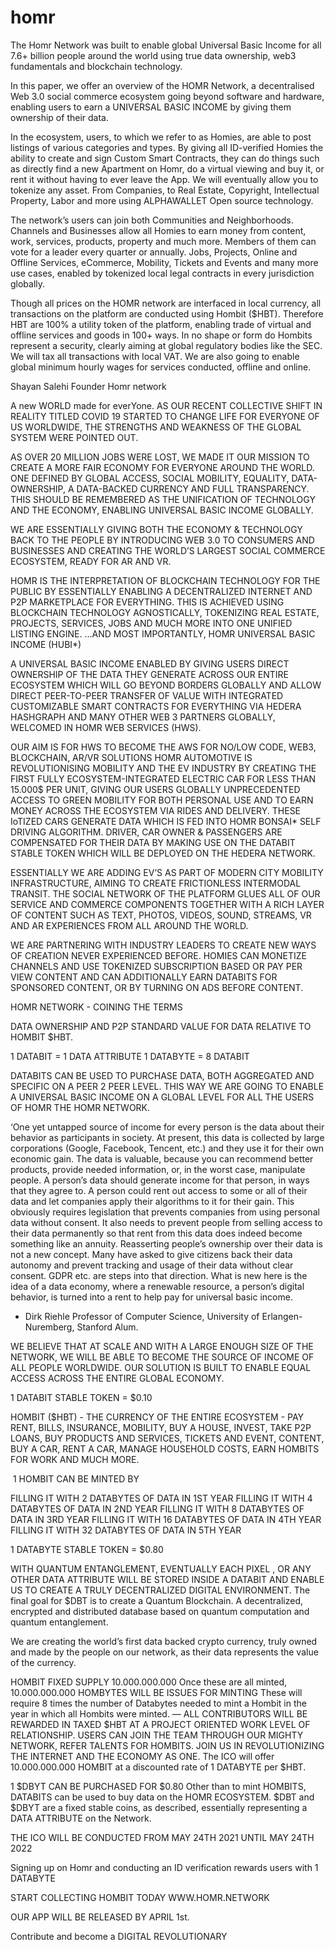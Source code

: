 # homr
The Homr Network was built to enable global Universal Basic Income for all 7.6+ billion people around the world using true data ownership, web3 fundamentals and blockchain technology.

In this paper, we offer an overview of the HOMR Network, a decentralised Web 3.0 social commerce ecosystem going beyond software and hardware, enabling users to earn a UNIVERSAL BASIC INCOME by giving them ownership of their data.


In the ecosystem, users, to which we refer to as Homies, are able to post listings of various categories and types. 
By giving all ID-verified Homies the ability to create and sign Custom Smart Contracts, they can do things such as directly find a new Apartment on Homr, do a virtual viewing and buy it, or rent it without having to ever leave the App.
We will eventually allow you to tokenize any asset. From Companies, to Real Estate, Copyright, Intellectual Property, Labor and more using ALPHAWALLET Open source technology.



The network’s users can join both Communities and Neighborhoods.
Channels and Businesses allow all Homies to earn money from content, work, services, products, property and much more.
Members of them can vote for a leader every quarter or annually. 
 Jobs, Projects, Online and Offline Services, eCommerce, Mobility, Tickets and Events and many more use cases, enabled by tokenized local legal contracts in every jurisdiction globally. 
 
 
Though all prices on the HOMR network are interfaced in local currency, all transactions on the platform are conducted using Hombit ($HBT). 
Therefore HBT are 100% a utility token of the platform, enabling trade of virtual and offline services and goods in 100+ ways.
In no shape or form do Hombits represent a security, clearly aiming at global regulatory bodies like the SEC. We will tax all transactions with local VAT.
We are also going to enable global minimum hourly wages for services conducted, offline and online.

Shayan Salehi
Founder Homr network

A new WORLD made for everYone.
AS OUR RECENT COLLECTIVE SHIFT IN REALITY TITLED COVID 19 STARTED TO CHANGE LIFE FOR EVERYONE OF US WORLDWIDE, THE STRENGTHS AND WEAKNESS OF THE GLOBAL SYSTEM WERE POINTED OUT.


AS OVER 20 MILLION JOBS WERE LOST, WE MADE IT OUR MISSION TO CREATE A MORE FAIR ECONOMY FOR EVERYONE AROUND THE WORLD. 
ONE DEFINED BY GLOBAL ACCESS, SOCIAL MOBILITY, EQUALITY, DATA-OWNERSHIP, A DATA-BACKED CURRENCY AND FULL TRANSPARENCY. 
THIS SHOULD BE REMEMBERED AS THE UNIFICATION OF TECHNOLOGY AND THE ECONOMY, ENABLING UNIVERSAL BASIC INCOME GLOBALLY.


WE ARE ESSENTIALLY GIVING BOTH THE ECONOMY & TECHNOLOGY BACK TO THE PEOPLE BY INTRODUCING WEB 3.0 TO CONSUMERS AND BUSINESSES AND CREATING THE WORLD’S LARGEST SOCIAL COMMERCE ECOSYSTEM, READY FOR AR AND VR.  


HOMR IS THE INTERPRETATION OF BLOCKCHAIN TECHNOLOGY FOR THE PUBLIC BY ESSENTIALLY ENABLING A DECENTRALIZED INTERNET AND P2P MARKETPLACE FOR EVERYTHING. 
THIS IS ACHIEVED USING BLOCKCHAIN TECHNOLOGY AGNOSTICALLY, TOKENIZING REAL ESTATE, PROJECTS, SERVICES, JOBS AND MUCH MORE INTO ONE UNIFIED LISTING ENGINE.
…AND MOST IMPORTANTLY, HOMR UNIVERSAL BASIC INCOME (HUBI*)


A UNIVERSAL BASIC INCOME ENABLED BY GIVING USERS DIRECT OWNERSHIP OF THE DATA THEY GENERATE ACROSS OUR ENTIRE ECOSYSTEM WHICH WILL GO BEYOND BORDERS GLOBALLY AND ALLOW DIRECT PEER-TO-PEER TRANSFER OF VALUE WITH INTEGRATED CUSTOMIZABLE SMART CONTRACTS FOR EVERYTHING VIA HEDERA HASHGRAPH AND MANY OTHER WEB 3 PARTNERS GLOBALLY, WELCOMED IN HOMR WEB SERVICES (HWS). 


OUR AIM IS FOR HWS TO BECOME THE AWS FOR NO/LOW CODE, WEB3, BLOCKCHAIN, AR/VR SOLUTIONS
HOMR AUTOMOTIVE IS REVOLUTIONISING MOBILITY AND THE EV INDUSTRY BY CREATING THE FIRST FULLY ECOSYSTEM-INTEGRATED ELECTRIC CAR FOR LESS THAN 15.000$ PER UNIT, GIVING OUR USERS GLOBALLY UNPRECEDENTED ACCESS TO GREEN MOBILITY FOR BOTH PERSONAL USE AND TO EARN MONEY ACROSS THE ECOSYSTEM VIA RIDES AND DELIVERY.
THESE IoTIZED CARS GENERATE DATA WHICH IS FED INTO HOMR BONSAI* SELF DRIVING ALGORITHM. DRIVER, CAR OWNER & PASSENGERS ARE COMPENSATED FOR THEIR DATA BY MAKING USE ON THE DATABIT STABLE TOKEN WHICH WILL BE DEPLOYED ON THE HEDERA NETWORK.


ESSENTIALLY WE ARE ADDING EV’S AS PART OF MODERN CITY MOBILITY INFRASTRUCTURE, AIMING TO CREATE FRICTIONLESS INTERMODAL TRANSIT.
THE SOCIAL NETWORK OF THE PLATFORM GLUES ALL OF OUR SERVICE AND COMMERCE COMPONENTS TOGETHER WITH A RICH LAYER OF CONTENT SUCH AS TEXT, PHOTOS, VIDEOS, SOUND, STREAMS, VR AND AR EXPERIENCES FROM ALL AROUND THE WORLD. 


WE ARE PARTNERING WITH INDUSTRY LEADERS TO CREATE NEW WAYS OF CREATION NEVER EXPERIENCED BEFORE.
HOMIES CAN MONETIZE CHANNELS AND USE TOKENIZED SUBSCRIPTION BASED OR PAY PER VIEW CONTENT AND CAN ADDITIONALLY EARN DATABITS FOR SPONSORED CONTENT, OR BY TURNING ON ADS BEFORE CONTENT.


HOMR NETWORK - COINING THE TERMS

DATA OWNERSHIP AND P2P STANDARD VALUE FOR DATA RELATIVE TO HOMBIT $HBT.

1 DATABIT = 1 DATA ATTRIBUTE 
1 DATABYTE  =  8 DATABIT 

DATABITS CAN BE USED TO PURCHASE DATA, BOTH AGGREGATED AND SPECIFIC ON A PEER 2 PEER LEVEL. THIS WAY WE ARE GOING TO ENABLE A UNIVERSAL BASIC INCOME ON A GLOBAL LEVEL FOR ALL THE USERS OF HOMR THE HOMR NETWORK.


‘One yet untapped source of income for every person is the data about their behavior as participants in society. At present, this data is collected by large corporations (Google, Facebook, Tencent, etc.) and they use it for their own economic gain. The data is valuable, because you can recommend better products, provide needed information, or, in the worst case, manipulate people.
A person’s data should generate income for that person, in ways that they agree to. A person could rent out access to some or all of their data and let companies apply their algorithms to it for their gain. This obviously requires legislation that prevents companies from using personal data without consent. It also needs to prevent people from selling access to their data permanently so that rent from this data does indeed become something like an annuity.
Reasserting people’s ownership over their data is not a new concept. Many have asked to give citizens back their data autonomy and prevent tracking and usage of their data without clear consent. GDPR etc. are steps into that direction.
What is new here is the idea of a data economy, where a renewable resource, a person’s digital behavior, is turned into a rent to help pay for universal basic income.

- Dirk Riehle
Professor of Computer Science, University of Erlangen-Nuremberg, Stanford Alum.






WE BELIEVE THAT AT SCALE AND WITH A LARGE ENOUGH SIZE OF THE NETWORK, WE WILL BE ABLE TO BECOME THE SOURCE OF INCOME OF ALL PEOPLE WORLDWIDE.
OUR SOLUTION IS BUILT TO ENABLE EQUAL ACCESS ACROSS THE ENTIRE GLOBAL ECONOMY.





1  DATABIT STABLE TOKEN =  $0.10







HOMBIT  ($HBT) - THE CURRENCY OF THE ENTIRE ECOSYSTEM - PAY RENT, BILLS, INSURANCE, MOBILITY, BUY A HOUSE, INVEST, TAKE P2P LOANS, BUY PRODUCTS AND SERVICES, TICKETS AND EVENT, CONTENT, BUY A CAR, RENT A CAR, MANAGE HOUSEHOLD COSTS, EARN HOMBITS FOR WORK AND MUCH MORE. 





 1 HOMBIT CAN BE MINTED BY
 
FILLING IT WITH 2 DATABYTES OF DATA IN 1ST YEAR
FILLING IT WITH 4 DATABYTES OF DATA IN 2ND YEAR
FILLING IT WITH 8 DATABYTES OF DATA IN 3RD YEAR
FILLING IT WITH 16 DATABYTES OF DATA IN 4TH YEAR
FILLING IT WITH 32 DATABYTES OF DATA IN 5TH YEAR

1 DATABYTE STABLE TOKEN = $0.80



WITH QUANTUM ENTANGLEMENT, EVENTUALLY EACH PIXEL , OR ANY OTHER DATA ATTRIBUTE WILL BE STORED INSIDE A DATABIT AND ENABLE US TO CREATE A TRULY DECENTRALIZED DIGITAL ENVIRONMENT.
The final goal for $DBT is to create a Quantum Blockchain. 
A  decentralized, encrypted and distributed database based on quantum computation and quantum entanglement.



We are creating the world’s first data backed crypto currency, truly owned and made by the people on our network, as their data represents the value of the currency.

HOMBIT FIXED SUPPLY 10.000.000.000
Once these are all minted, 
10.000.000.000 HOMBYTES WILL BE ISSUES FOR MINTING
These will require 8 times the number of Databytes needed to mint a Hombit in the year in which all Hombits were minted.
—
ALL CONTRIBUTORS WILL BE REWARDED IN TAXED $HBT AT A PROJECT ORIENTED WORK LEVEL OF RELATIONSHIP. USERS CAN JOIN THE TEAM THROUGH OUR MIGHTY NETWORK, REFER TALENTS FOR HOMBITS.
JOIN US IN REVOLUTIONIZING THE INTERNET AND THE ECONOMY AS ONE.
The ICO will offer  10.000.000.000 HOMBIT at a discounted rate of 1 DATABYTE per  $HBT.


1 $DBYT CAN BE PURCHASED FOR $0.80
Other than to mint HOMBITS, DATABITS can be used to buy data on the HOMR ECOSYSTEM.
$DBT and $DBYT are a fixed stable coins, as described, essentially representing a DATA ATTRIBUTE on the Network. 


THE ICO WILL BE CONDUCTED FROM MAY 24TH 2021 UNTIL MAY 24TH 2022

Signing up on Homr and conducting an ID verification rewards users with 1 DATABYTE


START COLLECTING HOMBIT TODAY
WWW.HOMR.NETWORK

OUR APP WILL BE RELEASED BY APRIL 1st.

Contribute and become a DIGITAL REVOLUTIONARY

